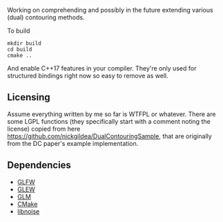Working on comprehending and possibly in the future extending various (dual) contouring methods.

To build
```
mkdir build
cd build
cmake ..
```

And enable C++17 features in your compiler. They're only used for structured bindings right now so easy to remove as well.

## Licensing
Assume everything written by me so far is WTFPL or whatever. There are some LGPL functions (they specifically start with a comment noting the license) copied from here https://github.com/nickgildea/DualContouringSample, that are originally from the DC paper's example implementation.

## Dependencies

 * [GLFW](https://github.com/glfw/glfw)
 * [GLEW](http://github.com/nigels-com/glew.git)
 * [GLM](https://github.com/g-truc/glm)
 * [CMake](http://www.cmake.org/)
 * [libnoise](http://libnoise.sourceforge.net/)
